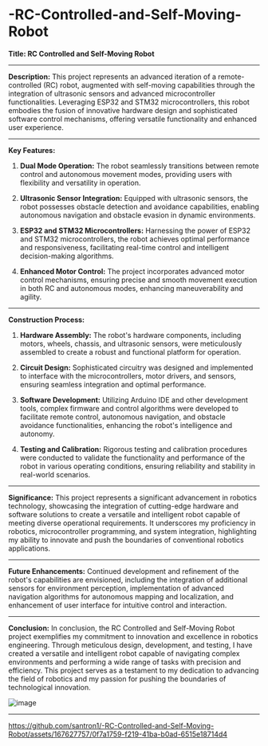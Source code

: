 # -RC-Controlled-and-Self-Moving-Robot
**Title: RC Controlled and Self-Moving Robot**

---

**Description:**
This project represents an advanced iteration of a remote-controlled (RC) robot, augmented with self-moving capabilities through the integration of ultrasonic sensors and advanced microcontroller functionalities. Leveraging ESP32 and STM32 microcontrollers, this robot embodies the fusion of innovative hardware design and sophisticated software control mechanisms, offering versatile functionality and enhanced user experience.

---

**Key Features:**

1. **Dual Mode Operation:** The robot seamlessly transitions between remote control and autonomous movement modes, providing users with flexibility and versatility in operation.

2. **Ultrasonic Sensor Integration:** Equipped with ultrasonic sensors, the robot possesses obstacle detection and avoidance capabilities, enabling autonomous navigation and obstacle evasion in dynamic environments.

3. **ESP32 and STM32 Microcontrollers:** Harnessing the power of ESP32 and STM32 microcontrollers, the robot achieves optimal performance and responsiveness, facilitating real-time control and intelligent decision-making algorithms.

4. **Enhanced Motor Control:** The project incorporates advanced motor control mechanisms, ensuring precise and smooth movement execution in both RC and autonomous modes, enhancing maneuverability and agility.

---

**Construction Process:**

1. **Hardware Assembly:** The robot's hardware components, including motors, wheels, chassis, and ultrasonic sensors, were meticulously assembled to create a robust and functional platform for operation.

2. **Circuit Design:** Sophisticated circuitry was designed and implemented to interface with the microcontrollers, motor drivers, and sensors, ensuring seamless integration and optimal performance.

3. **Software Development:** Utilizing Arduino IDE and other development tools, complex firmware and control algorithms were developed to facilitate remote control, autonomous navigation, and obstacle avoidance functionalities, enhancing the robot's intelligence and autonomy.

4. **Testing and Calibration:** Rigorous testing and calibration procedures were conducted to validate the functionality and performance of the robot in various operating conditions, ensuring reliability and stability in real-world scenarios.

---

**Significance:**
This project represents a significant advancement in robotics technology, showcasing the integration of cutting-edge hardware and software solutions to create a versatile and intelligent robot capable of meeting diverse operational requirements. It underscores my proficiency in robotics, microcontroller programming, and system integration, highlighting my ability to innovate and push the boundaries of conventional robotics applications.

---

**Future Enhancements:**
Continued development and refinement of the robot's capabilities are envisioned, including the integration of additional sensors for environment perception, implementation of advanced navigation algorithms for autonomous mapping and localization, and enhancement of user interface for intuitive control and interaction.

---

**Conclusion:**
In conclusion, the RC Controlled and Self-Moving Robot project exemplifies my commitment to innovation and excellence in robotics engineering. Through meticulous design, development, and testing, I have created a versatile and intelligent robot capable of navigating complex environments and performing a wide range of tasks with precision and efficiency. This project serves as a testament to my dedication to advancing the field of robotics and my passion for pushing the boundaries of technological innovation.

![image](https://github.com/santron1/-RC-Controlled-and-Self-Moving-Robot/assets/167627757/73435a36-2bc4-4609-9f95-e5f1b39874c7)


---

https://github.com/santron1/-RC-Controlled-and-Self-Moving-Robot/assets/167627757/0f7a1759-f219-41ba-b0ad-6515e18714d4


